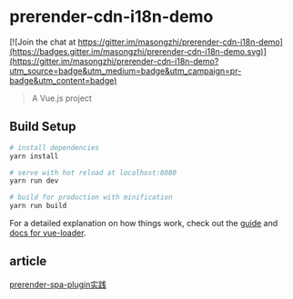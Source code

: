 # prerender-cdn-i18n-demo

[![Join the chat at https://gitter.im/masongzhi/prerender-cdn-i18n-demo](https://badges.gitter.im/masongzhi/prerender-cdn-i18n-demo.svg)](https://gitter.im/masongzhi/prerender-cdn-i18n-demo?utm_source=badge&utm_medium=badge&utm_campaign=pr-badge&utm_content=badge)

> A Vue.js project

## Build Setup

``` bash
# install dependencies
yarn install

# serve with hot reload at localhost:8080
yarn run dev

# build for production with minification
yarn run build
```

For a detailed explanation on how things work, check out the [guide](http://vuejs-templates.github.io/webpack/) and [docs for vue-loader](http://vuejs.github.io/vue-loader).

## article
[prerender-spa-plugin实践](https://juejin.im/post/5d6e235051882554841c3eae)
